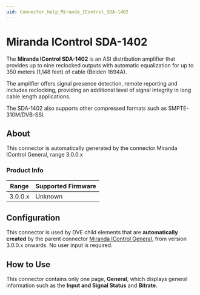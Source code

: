 ```yaml
---
uid: Connector_help_Miranda_IControl_SDA-1402
---
```


# Miranda IControl SDA-1402

The **Miranda IControl SDA-1402** is an ASI distribution amplifier that provides up to nine reclocked outputs with automatic equalization for up to 350 meters (1,148 feet) of cable (Belden 1694A).

The amplifier offers signal presence detection, remote reporting and includes reclocking, providing an additional level of signal integrity in long cable length applications.

The SDA-1402 also supports other compressed formats such as SMPTE-310M/DVB-SSI.

## About

This connector is automatically generated by the connector Miranda IControl General, range 3.0.0.x

### Product Info

| Range     | Supported Firmware     |
|-----------|------------------------|
| 3.0.0.x   | Unknown                |

## Configuration

This connector is used by DVE child elements that are **automatically created** by the parent connector [Miranda IControl General](xref:Connector_help_Miranda_IControl_General), from version 3.0.0.x onwards. No user input is required.

## How to Use

This connector contains only one page, **General**, which displays general information such as the **Input and Signal Status** and **Bitrate.**
